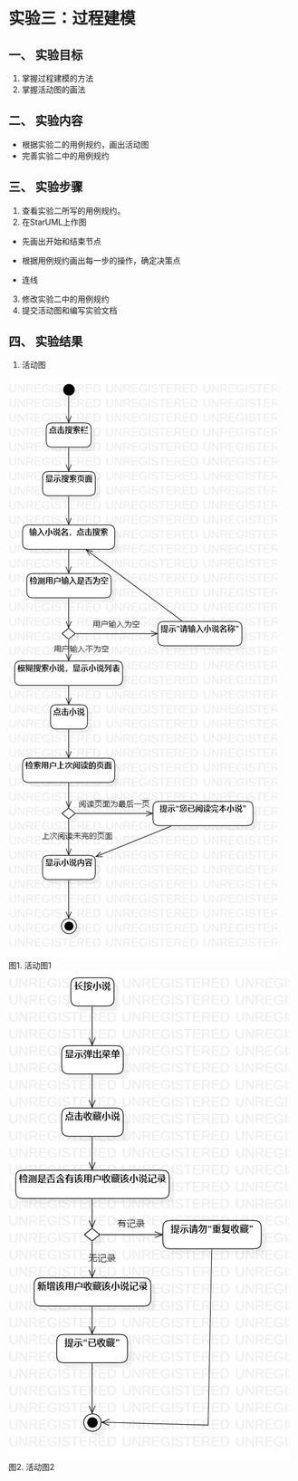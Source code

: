 # 实验三：过程建模

## 一、 实验目标

1. 掌握过程建模的方法
2. 掌握活动图的画法

## 二、 实验内容

- 根据实验二的用例规约，画出活动图
- 完善实验二中的用例规约

## 三、 实验步骤

1. 查看实验二所写的用例规约。
2. 在StarUML上作图
- 先画出开始和结束节点

- 根据用例规约画出每一步的操作，确定决策点

- 连线
3. 修改实验二中的用例规约
4. 提交活动图和编写实验文档

## 四、 实验结果

1. 活动图

![活动图1](./lab3_ActivityDiagram1.jpg)  
图1. 活动图1  
![活动图2](./lab3_ActivityDiagram2.jpg)  
图2. 活动图2  
